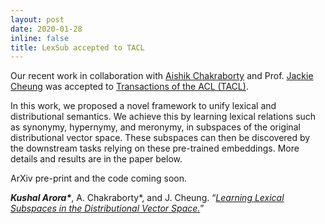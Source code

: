 ```yaml
---
layout: post
date: 2020-01-28
inline: false
title: LexSub accepted to TACL 
---
```


Our recent work in collaboration with [Aishik Chakraborty](http://aishikchakraborty.github.io/) and Prof. [Jackie Cheung](https://www.cs.mcgill.ca/~jcheung/) was accepted to [Transactions of the ACL (TACL)](https://transacl.org/index.php/tacl). 

In this work, we proposed a novel framework to unify lexical and distributional semantics. We achieve this by learning lexical relations such as synonymy, hypernymy, and meronymy, in subspaces of the original distributional vector space. These subspaces can then be discovered by the downstream tasks relying on these pre-trained embeddings. More details and results are in the paper below.

ArXiv pre-print and the code coming  soon.

<strong><em>Kushal Arora\*</em></strong>, A. Chakraborty*, and J. Cheung. “<em>[Learning Lexical Subspaces in the Distributional Vector Space.](/assets/lexsub.pdf)</em>”
